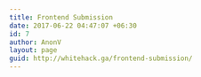 ```yaml
---
title: Frontend Submission
date: 2017-06-22 04:47:07 +06:30
id: 7
author: AnonV
layout: page
guid: http://whitehack.ga/frontend-submission/
---
```


